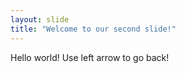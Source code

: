 ```yaml
---
layout: slide
title: "Welcome to our second slide!"
---
```

Hello world!
Use left arrow to go back!

